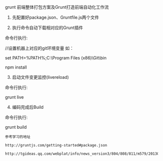 grunt 前端整体打包方案及Grunt打造前端自动化工作流

1. 先配置好package.json、Gruntfile.js两个文件

2. 执行命令自动下载相对应的Grunt插件

  命令行执行:

  //设置机器上对应的git环境变量
  如：
  
  set PATH=%PATH%;C:\Program Files (x86)\Git\bin
  
  npm install

3. 启动文件变更监控(livereload)

  命令行执行:
  
  grunt live

4. 编码完成后Build

  命令行执行:
  
  grunt build

    参考学习的地址
  
    http://gruntjs.com/getting-started#package.json
    
    http://tgideas.qq.com/webplat/info/news_version3/804/808/811/m579/201307/216460.shtml
  
